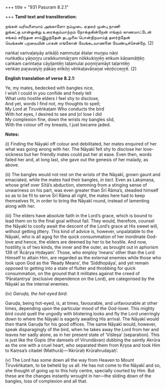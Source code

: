 +++
title = "931 Pasuram 8.2.1"

+++
**Tamil text and transliteration:**

நங்கள் வரிவளையாய் அங்காளோ நம்முடை ஏதலர் முன்பு நாணி  
நுங்கட்கு யான்ஒன்று உரைக்கும்மாற்றம் நோக்குகின்றேன் எங்கும் காணமாட்டேன்  
சங்கம் சரிந்தன சாய்இழந்தேன் தடமுலை பொன்நிறமாய்த் தளர்ந்தேன்  
வெங்கண் பறவையின் பாகன் எங்கோன் வேங்கடவாணனை வேண்டிச்சென்றே. (2)

naṅkaḷ varivaḷaiyāy aṅkāḷō nammuṭai ētalar muṉpu nāṇi  
nuṅkaṭku yāṉoṉṟu uraikkummāṟṟam nōkkukiṉṟēṉ eṅkum kāṇamāṭṭēṉ  
caṅkam carintaṉa cāyiḻantēṉ taṭamulai poṉniṟamāyt taḷarntēṉ  
veṅkaṇ paṟavaiyiṉ pākaṉ eṅkōṉ vēṅkaṭavāṇaṉai vēṇṭicceṉṟē. (2)

**English translation of verse 8.2.1:**

Ye, my mates, bedecked with bangles nice,  
I wish I could in you confide and freely tell  
What unto hostile elders I feel shy to disclose,  
And yet, words I find not, my thoughts to spell;  
My Lord at Tiruvēṅkaṭam Who conducts the bird  
With hot eyes, I desired to see and ḻo! lose I did  
My complexion fine, down the wrists my bangles slid,  
With the colour off my breasts, I just became jaded.

**Notes:**

\(i\) Finding the Nāyakī off colour and debilitated, her mates enquired of her what was going wrong with her. The Nāyakī felt shy to disclose her love-sickness but her friendly mates could put her at ease. Even then, words failed her and, at long last, she gave out the genesis of her malady, as above.

\(ii\) The bangles would not rest on the wrists of the Nāyakī, grown gaunt and emaciated, while the mates had their bangles, *in tact*. Even as Lakṣmaṇa, whose grief over Sītā’s abduction, stemming from a stinging sense of unwariness on his part, was even greater than Śrī Rāma’s, steadied himself so as to be fit to serve Śrī Rāma all right, the mates here had to keep themselves fit, in order to bring the Nāyakī round, instead of lamenting along with her.

\(iii\) The elders have absolute faith in the Lord’s grace, which is bound to lead them on to the final goal without fail. They would, therefore, counsel the Nāyakī to coolly await the descent of the Lord’s grace at His sweet will, without getting jittery. This kind of advice is, however, unpalatable to the Nāyakī, who is all agog for the quick consummation of her inordinate God-love and hence, the elders are deemed by her to be hostile. And now, hostility is of two kinds, the inner and the outer, as brought out in aphorism 139 of ‘Ācārya Hṛdayam’. Those, who employ ‘means’ other than the Lord Himself to attain Him, are regarded as the external enemies while those who look upon God as the ‘Ready Means’, the ‘Siddhopāya’, and yet remain opposed to getting into a state of flutter and throbbing for quick consummation, on the ground that it militates against the creed of ‘Pāratantrya’ (exclusive dependence on the Lord), are categorised by the Nāyakī as the internal enemies.

\(iv\) *Garuḍa, the hot-eyed bird*:

Garuḍa, being hot-eyed, is, at times, favourable, and unfavourable at other times, depending upon the particular mood of the God-lover. This mighty bird could quell the ungodly with blistering looks and fly the Lord unerringly down to where the Nāyakī is eagerly awaiting His arrival. The Nāyakī would then thank Garuḍa for his good offices. The same Nāyakī would, however, speak disparagingly of the bird, when he takes away the Lord from her and leaves her sadly alone, as in her present state of ‘Viśleṣa’ (separation). This is just like the Gopis (the damsels of Virundāvan) dubbing the saintly Akrūra as the one with a cruel heart, who separated them from Kṛṣṇa and took Him to Kaṃsa’s citadel (Mathurā)—‘Akrūraḥ Krūrahrudayaḥ’.

\(v\) The Lord has some down all the way from Heaven to Mount Tiruvēṅkatam, to be beheld by us all. He has not come to the Nāyakī and so, she thought of going up to this holy centre, specially courted by Him. But these are the changes instantly wrought in her—the sliding down of the bangles, loss of complexion and all that.


